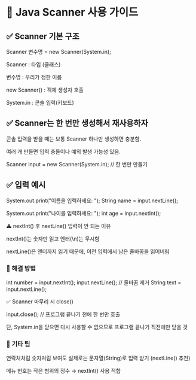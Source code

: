 # 📘 Java Scanner 사용 가이드

## ✅ Scanner 기본 구조

Scanner 변수명 = new Scanner(System.in);

Scanner : 타입 (클래스)

변수명 : 우리가 정한 이름

new Scanner() : 객체 생성자 호출

System.in : 콘솔 입력(키보드)

## ✅ Scanner는 한 번만 생성해서 재사용하자

콘솔 입력을 받을 때는 보통 Scanner 하나만 생성하면 충분함.

여러 개 만들면 입력 충돌이나 예외 발생 가능성 있음.

Scanner input = new Scanner(System.in); // 한 번만 만들기

## ✅ 입력 예시

System.out.print("이름을 입력하세요: ");
String name = input.nextLine();

System.out.print("나이를 입력하세요: ");
int age = input.nextInt();

⚠️ nextInt() 후 nextLine() 입력이 안 되는 이유

nextInt()는 숫자만 읽고 엔터(\n)는 무시함

nextLine()은 엔터까지 읽기 때문에, 이전 입력에서 남은 줄바꿈을 읽어버림

### 🔧 해결 방법

int number = input.nextInt();
input.nextLine(); // 줄바꿈 제거
String text = input.nextLine();

✅ Scanner 마무리 시 close()

input.close(); // 프로그램 끝나기 전에 한 번만 호출

단, System.in을 닫으면 다시 사용할 수 없으므로 프로그램 끝나기 직전에만 닫을 것

### 📌 기타 팁

연락처처럼 숫자처럼 보여도 실제로는 문자열(String)로 입력 받기 (nextLine() 추천)

메뉴 번호는 작은 범위의 정수 → nextInt() 사용 적합
